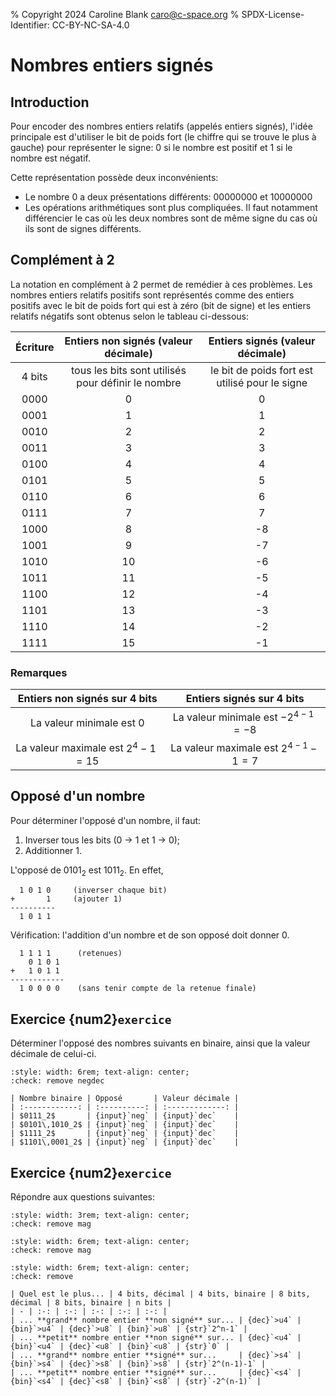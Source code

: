 % Copyright 2024 Caroline Blank <caro@c-space.org>
% SPDX-License-Identifier: CC-BY-NC-SA-4.0

# Nombres entiers signés

## Introduction

Pour encoder des nombres entiers relatifs (appelés entiers signés), l'idée
principale est d'utiliser le bit de poids fort (le chiffre qui se trouve le plus
à gauche) pour représenter le signe: 0 si le nombre est positif et 1 si le
nombre est négatif.

Cette représentation possède deux inconvénients:

- Le nombre 0 a deux présentations différents: 00000000 et 10000000
- Les opérations arithmétiques sont plus compliquées. Il faut notamment
  différencier le cas où les deux nombres sont de même signe du cas où ils sont
  de signes différents.

## Complément à 2

La notation en complément à 2 permet de remédier à ces problèmes. Les nombres
entiers relatifs positifs sont représentés comme des entiers positifs avec le
bit de poids fort qui est à zéro (bit de signe) et les entiers relatifs négatifs
sont obtenus selon le tableau ci-dessous:

| Écriture | Entiers non signés (valeur décimale) | Entiers signés (valeur décimale) |
|:--------:|:-----------------------------------:|:--------------------------------:|
| 4 bits   | tous les bits sont utilisés pour définir le nombre | le bit de poids fort est utilisé pour le signe |
| 0000     | 0                                   | 0                                |
| 0001     | 1                                   | 1                                |
| 0010     | 2                                   | 2                                |
| 0011     | 3                                   | 3                                |
| 0100     | 4                                   | 4                                |
| 0101     | 5                                   | 5                                |
| 0110     | 6                                   | 6                                |
| 0111     | 7                                   | 7                                |
| 1000     | 8                                   | -8                               |
| 1001     | 9                                   | -7                               |
| 1010     | 10                                  | -6                               |
| 1011     | 11                                  | -5                               |
| 1100     | 12                                  | -4                               |
| 1101     | 13                                  | -3                               |
| 1110     | 14                                  | -2                               |
| 1111     | 15                                  | -1                               |

### Remarques

| Entiers non signés sur 4 bits | Entiers signés sur 4 bits |
|:------------------:|:--------------:|
| La valeur minimale est 0 | La valeur minimale est $-2^{4-1} = -8$ |
| La valeur maximale est $2^4-1 = 15$ | La valeur maximale est $2^{4-1}-1 = 7$ |

## Opposé d'un nombre

Pour déterminer l'opposé d'un nombre, il faut:
1. Inverser tous les bits (0 $\rightarrow$ 1 et 1 $\rightarrow$ 0);
2. Additionner 1.

L'opposé de $0101_2$ est $1011_2$. En effet,
```{code-block} text
  1 0 1 0     (inverser chaque bit)
+       1     (ajouter 1)
----------
  1 0 1 1
```

Vérification: l'addition d'un nombre et de son opposé doit donner 0.
```{code-block} text
  1 1 1 1      (retenues)
    0 1 0 1
+   1 0 1 1
------------
  1 0 0 0 0    (sans tenir compte de la retenue finale)
```

## Exercice {num2}`exercice`

<script type="module">
const [core, quiz] = await tdoc.imports('tdoc/core.js', 'tdoc/quiz.js');

quiz.check('negdec', args => {
    args.answer = {
      neg: v => core.strToInt(v, 2),
      dec: v => core.strToInt(v),
    }[args.solution](args.answer);
    const tr = args.field.closest('tr');
    let s = '';
    for (const el of core.qsa(tr, 'math > mn, math > msub > mn:first-child')) {
      s += el.textContent;
    }
    const value = core.strToInt(s, 2);
    const wrap = 1 << s.length, neg = wrap - value;
    const dec = neg < wrap / 2 ? neg : neg - wrap;
    args.solution = {neg, dec}[args.solution];
});
quiz.check('mag', args => {
    const smallest = args.solution[0] === '<';
    const signed = args.solution[1] === 's';
    const bits = core.strToInt(args.solution.slice(2));
    const radix = args.role === 'dec' ? 10 : 2;
    let v = (1 << bits) - 1;
    if (smallest) v -= (1 << bits) - 1;
    if (signed) v -= 1 << (bits - 1);
    if (signed && v < 0 && radix !== 10) v += 1 << bits;
    args.answer = core.strToInt(args.answer, radix);
    args.solution = v;
});
</script>

Déterminer l'opposé des nombres suivants en binaire, ainsi que la valeur
décimale de celui-ci.

```{role} input(quiz-input)
:style: width: 6rem; text-align: center;
:check: remove negdec
```

```{quiz}
| Nombre binaire | Opposé       | Valeur décimale |
| :------------: | :----------: | :-------------: |
| $0111_2$       | {input}`neg` | {input}`dec`    |
| $0101\,1010_2$ | {input}`neg` | {input}`dec`    |
| $1111_2$       | {input}`neg` | {input}`dec`    |
| $1101\,0001_2$ | {input}`neg` | {input}`dec`    |
```

## Exercice {num2}`exercice`

Répondre aux questions suivantes:

```{role} dec(quiz-input)
:style: width: 3rem; text-align: center;
:check: remove mag
```
```{role} bin(quiz-input)
:style: width: 6rem; text-align: center;
:check: remove mag
```
```{role} str(quiz-input)
:style: width: 6rem; text-align: center;
:check: remove
```

```{quiz}
| Quel est le plus... | 4 bits, décimal | 4 bits, binaire | 8 bits, décimal | 8 bits, binaire | n bits |
| - | :-: | :-: | :-: | :-: | :-: |
| ... **grand** nombre entier **non signé** sur... | {dec}`>u4` | {bin}`>u4` | {dec}`>u8` | {bin}`>u8` | {str}`2^n-1` |
| ... **petit** nombre entier **non signé** sur... | {dec}`<u4` | {bin}`<u4` | {dec}`<u8` | {bin}`<u8` | {str}`0` |
| ... **grand** nombre entier **signé** sur...     | {dec}`>s4` | {bin}`>s4` | {dec}`>s8` | {bin}`>s8` | {str}`2^(n-1)-1` |
| ... **petit** nombre entier **signé** sur...     | {dec}`<s4` | {bin}`<s4` | {dec}`<s8` | {bin}`<s8` | {str}`-2^(n-1)` |
```
